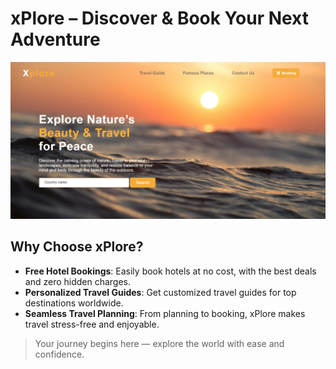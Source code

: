 # xPlore – Discover & Book Your Next Adventure

![Banner](./assets/bg.png)

## Why Choose xPlore?

- **Free Hotel Bookings**: Easily book hotels at no cost, with the best deals and zero hidden charges.
- **Personalized Travel Guides**: Get customized travel guides for top destinations worldwide.
- **Seamless Travel Planning**: From planning to booking, xPlore makes travel stress-free and enjoyable.

> Your journey begins here — explore the world with ease and confidence.
